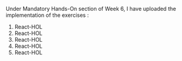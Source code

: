 Under Mandatory Hands-On section of Week 6, I have uploaded the implementation of the exercises :
1. React-HOL
2. React-HOL
3. React-HOL
4. React-HOL
5. React-HOL
